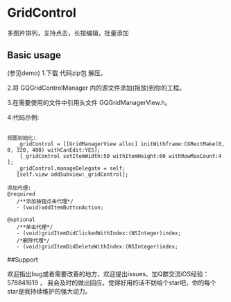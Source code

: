 # GridControl
多图片排列，支持点击，长按编辑，批量添加

## Basic usage
(参见demo)
1.下载 代码zip包 解压。

2.将 GQGridControlManager 内的源文件添加(拖放)到你的工程。

3.在需要使用的文件中引用头文件 GQGridManagerView.h。

4:代码示例:

``` objc

视图初始化:
   _gridControl = [[GridManagerView alloc] initWithframe:CGRectMake(0, 0, 320, 480) withCanEdit:YES];
    [_gridControl setItemWidth:50 withItemHeight:60 withRowMaxCount:4 ];
   _gridControl.manageDelegate = self;
   [self.view addSubview:_gridControl];
    
添加代理:
@required
   /**添加按钮点击代理*/
   - (void)addItemButtonAction;
   
@optional
   /**单击代理*/
   - (void)gridItemDidClickedWithIndex:(NSInteger)index;
   /*删除代理*/
   - (void)gridItemDidDeleteWithIndex:(NSInteger)index;

```

##Support

欢迎指出bug或者需要改善的地方，欢迎提出issues、加Q群交流iOS经验：578841619 ， 我会及时的做出回应，觉得好用的话不妨给个star吧，你的每个star是我持续维护的强大动力。
